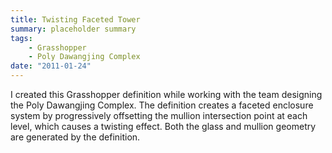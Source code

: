 ```yaml
---
title: Twisting Faceted Tower
summary: placeholder summary
tags:
    - Grasshopper
    - Poly Dawangjing Complex
date: "2011-01-24"
---
```


I created this Grasshopper definition while working with the team designing the Poly Dawangjing Complex. The definition creates a faceted enclosure system by progressively offsetting the mullion intersection point at each level, which causes a twisting effect. Both the glass and mullion geometry are generated by the definition.

